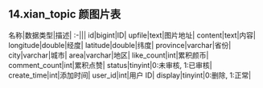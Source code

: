 ## 14.xian_topic 颜图片表

名称|数据类型|描述|
:-|||
id|bigint|ID|
upfile|text|图片地址|
content|text|内容|
longitude|double|经度|
latitude|double|纬度|
province|varchar|省份|
city|varchar|城市|
area|varchar|地区|
like_count|int|累积颜币|
comment_count|int|累积点赞|
status|tinyint|0:未审核, 1:已审核|
create_time|int|添加时间|
user_id|int|用户 ID|
display|tinyint|0:删除, 1:正常|